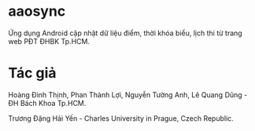 # aaosync
Ứng dụng Android cập nhật dữ liệu điểm, thời khóa biểu, lịch thi từ trang web PĐT ĐHBK Tp.HCM.

# Tác giả

Hoàng Đình Thịnh, Phan Thành Lợi, Nguyễn Tường Anh, Lê Quang Dũng - ĐH Bách Khoa Tp.HCM.

Trương Đặng Hải Yến - Charles University in Prague, Czech Republic.
